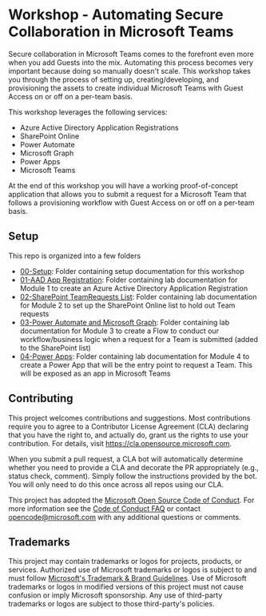 # Workshop - Automating Secure Collaboration in Microsoft Teams
Secure collaboration in Microsoft Teams comes to the forefront even more when you add Guests into the mix. Automating this process becomes very important because doing so manually doesn't scale. This workshop takes you through the process of setting up, creating/developing, and provisioning the assets to create individual Microsoft Teams with Guest Access on or off on a per-team basis.

This workshop leverages the following services:
* Azure Active Directory Application Registrations
* SharePoint Online
* Power Automate
* Microsoft Graph
* Power Apps
* Microsoft Teams

At the end of this workshop you will have a working proof-of-concept application that allows you to submit a request for a Microsoft Team that follows a provisioning workflow with Guest Access on or off on a per-team basis.

## Setup
This repo is organized into a few folders
* [00-Setup](<https://github.com/microsoft/MTC_GuestAccessTeamsWorkshop/tree/main/00-Setup>): Folder containing setup documentation for this workshop
* [01-AAD App Registration](<https://github.com/microsoft/MTC_GuestAccessTeamsWorkshop/tree/main/01-AAD App Registration>): Folder containing lab documentation for Module 1 to create an Azure Active Directory Application Registration
* [02-SharePoint TeamRequests List](<https://github.com/microsoft/MTC_GuestAccessTeamsWorkshop/tree/main/02-SharePoint TeamRequests List>): Folder containing lab documentation for Module 2 to set up the SharePoint Online list to hold out Team requests
* [03-Power Automate and Microsoft Graph](<https://github.com/microsoft/MTC_GuestAccessTeamsWorkshop/tree/main/03-Power Automate and Microsoft Graph>): Folder containing lab documentation for Module 3 to create a Flow to conduct our workflow/business logic when a request for a Team is submitted (added to the SharePoint list)
* [04-Power Apps](<https://github.com/microsoft/MTC_GuestAccessTeamsWorkshop/tree/main/04-Power Apps>): Folder containing lab documentation for Module 4 to create a Power App that will be the entry point to request a Team. This will be exposed as an app in Microsoft Teams

## Contributing

This project welcomes contributions and suggestions.  Most contributions require you to agree to a
Contributor License Agreement (CLA) declaring that you have the right to, and actually do, grant us
the rights to use your contribution. For details, visit https://cla.opensource.microsoft.com.

When you submit a pull request, a CLA bot will automatically determine whether you need to provide
a CLA and decorate the PR appropriately (e.g., status check, comment). Simply follow the instructions
provided by the bot. You will only need to do this once across all repos using our CLA.

This project has adopted the [Microsoft Open Source Code of Conduct](https://opensource.microsoft.com/codeofconduct/).
For more information see the [Code of Conduct FAQ](https://opensource.microsoft.com/codeofconduct/faq/) or
contact [opencode@microsoft.com](mailto:opencode@microsoft.com) with any additional questions or comments.

## Trademarks

This project may contain trademarks or logos for projects, products, or services. Authorized use of Microsoft 
trademarks or logos is subject to and must follow 
[Microsoft's Trademark & Brand Guidelines](https://www.microsoft.com/en-us/legal/intellectualproperty/trademarks/usage/general).
Use of Microsoft trademarks or logos in modified versions of this project must not cause confusion or imply Microsoft sponsorship.
Any use of third-party trademarks or logos are subject to those third-party's policies.
